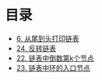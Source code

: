 # 目录


- [6. 从尾到头打印链表](6.%20从尾到头打印链表.md)
- [24. 反转链表](24.%20翻转链表.md)
- [22. 链表中倒数第k个节点](22.%20链表中倒数第k个节点.md)
- [23. 链表中环的入口节点](23.%20链表中环的入口节点.md)
